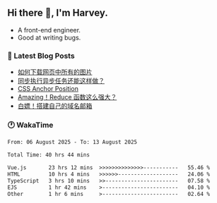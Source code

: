 ## Hi there 👋, I'm Harvey.

- A front-end engineer.
- Good at writing bugs.

### 📖 Latest Blog Posts
<!-- BLOG-POST-LIST:START -->
- [如何下载网页中所有的图片](https://blog.izou.top/posts/download-page-img/)
- [同步执行异步任务还能这样做？](https://blog.izou.top/posts/sync-executed/)
- [CSS Anchor Position](https://blog.izou.top/posts/css-anchor/)
- [Amazing！Reduce 函数这么强大？](https://blog.izou.top/posts/reduce-usage/)
- [白嫖！搭建自己的域名邮箱](https://blog.izou.top/posts/domain-mail/)
<!-- BLOG-POST-LIST:END -->

### 🕐 WakaTime
<!--START_SECTION:waka-->

```txt
From: 06 August 2025 - To: 13 August 2025

Total Time: 40 hrs 44 mins

Vue.js       23 hrs 12 mins  >>>>>>>>>>>>>>-----------   55.46 %
HTML         10 hrs 4 mins   >>>>>>-------------------   24.06 %
TypeScript   3 hrs 10 mins   >>-----------------------   07.58 %
EJS          1 hr 42 mins    >------------------------   04.10 %
Other        1 hr 6 mins     >------------------------   02.64 %
```

<!--END_SECTION:waka-->
